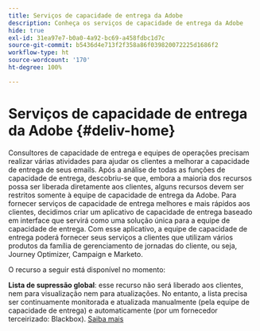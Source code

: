 ```yaml
---
title: Serviços de capacidade de entrega da Adobe
description: Conheça os serviços de capacidade de entrega da Adobe
hide: true
exl-id: 31ea97e7-b0a0-4a92-bc69-a458fdbc1d7c
source-git-commit: b5436d4e713f2f358a86f039820072225d1686f2
workflow-type: ht
source-wordcount: '170'
ht-degree: 100%

---
```


# Serviços de capacidade de entrega da Adobe {#deliv-home}

Consultores de capacidade de entrega e equipes de operações precisam realizar várias atividades para ajudar os clientes a melhorar a capacidade de entrega de seus emails. Após a análise de todas as funções de capacidade de entrega, descobriu-se que, embora a maioria dos recursos possa ser liberada diretamente aos clientes, alguns recursos devem ser restritos somente à equipe de capacidade de entrega da Adobe. Para fornecer serviços de capacidade de entrega melhores e mais rápidos aos clientes, decidimos criar um aplicativo de capacidade de entrega baseado em interface que servirá como uma solução única para a equipe de capacidade de entrega. Com esse aplicativo, a equipe de capacidade de entrega poderá fornecer seus serviços a clientes que utilizam vários produtos da família de gerenciamento de jornadas do cliente, ou seja, Journey Optimizer, Campaign e Marketo.

O recurso a seguir está disponível no momento:

**Lista de supressão global**: esse recurso não será liberado aos clientes, nem para visualização nem para atualizações. No entanto, a lista precisa ser continuamente monitorada e atualizada manualmente (pela equipe de capacidade de entrega) e automaticamente (por um fornecedor terceirizado: Blackbox). [Saiba mais](global-suppression-list.md)
